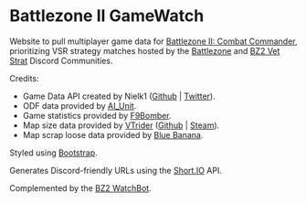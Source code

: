 # Battlezone II GameWatch

Website to pull multiplayer game data for [Battlezone II: Combat Commander](https://store.steampowered.com/app/624970/Battlezone_Combat_Commander/), prioritizing VSR strategy matches hosted by the [Battlezone](https://discord.gg/battlezonecommunity) and [BZ2 Vet Strat](https://discord.gg/FQnXFhnp) Discord Communities.

Credits:

- Game Data API created by Nielk1 ([Github](https://github.com/Nielk1) | [Twitter](https://x.com/nielk1)).
- ODF data provided by [AI_Unit](https://discord.com/users/125055986632228865).
- Game statistics provided by [F9Bomber](https://steamcommunity.com/profiles/76561198026325621/).
- Map size data provided by [VTrider](https://github.com/VTrider) ([Github](https://github.com/VTrider) | [Steam](https://steamcommunity.com/id/vtrider/)).
- Map scrap loose data provided by [Blue Banana](https://www.twitch.tv/blue_banana_bz2).

Styled using [Bootstrap](http://getbootstrap.com/docs/).

Generates Discord-friendly URLs using the [Short.IO](https://short.io/) API.

Complemented by the [BZ2 WatchBot](https://github.com/bz2vsr/bz2-watchbot).

